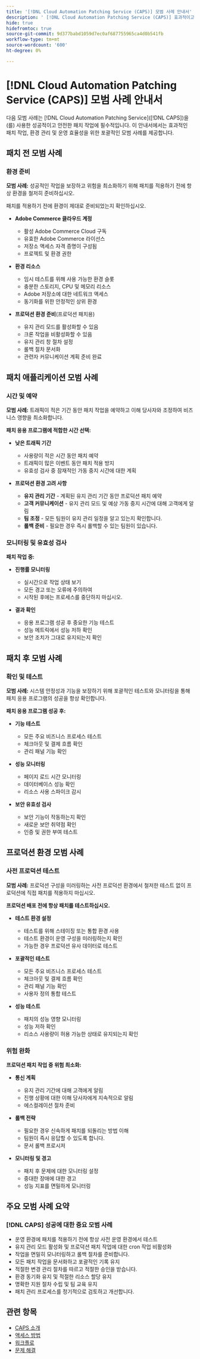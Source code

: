 ```yaml
---
title: '[!DNL Cloud Automation Patching Service (CAPS)] 모범 사례 안내서'
description: ' [!DNL Cloud Automation Patching Service (CAPS)] 효과적이고 안전하게 사용하기 위한 모범 사례 알아보기'
hide: true
hidefromtoc: true
source-git-commit: 9d377babd1059d7ec0af687755965ca4d0b541fb
workflow-type: tm+mt
source-wordcount: '600'
ht-degree: 0%

---
```


# [!DNL Cloud Automation Patching Service (CAPS)] 모범 사례 안내서

다음 모범 사례는 [!DNL Cloud Automation Patching Service]&#x200B;([!DNL CAPS])을(를) 사용한 성공적이고 안전한 패치 작업에 필수적입니다. 이 안내서에서는 효과적인 패치 작업, 환경 관리 및 운영 효율성을 위한 포괄적인 모범 사례를 제공합니다.

## 패치 전 모범 사례

### 환경 준비

**모범 사례:** 성공적인 작업을 보장하고 위험을 최소화하기 위해 패치를 적용하기 전에 항상 환경을 철저히 준비하십시오.

패치를 적용하기 전에 환경이 제대로 준비되었는지 확인하십시오.

* **Adobe Commerce 클라우드 계정**
   * 활성 Adobe Commerce Cloud 구독
   * 유효한 Adobe Commerce 라이선스
   * 저장소 액세스 자격 증명이 구성됨
   * 프로젝트 및 환경 권한

* **환경 리소스**
   * 임시 테스트를 위해 사용 가능한 환경 슬롯
   * 충분한 스토리지, CPU 및 메모리 리소스
   * Adobe 저장소에 대한 네트워크 액세스
   * 동기화를 위한 안정적인 상위 환경

* **프로덕션 환경 준비**(프로덕션 패치용)
   * 유지 관리 모드를 활성화할 수 있음
   * 크론 작업을 비활성화할 수 있음
   * 유지 관리 창 절차 설정
   * 롤백 절차 문서화
   * 관련자 커뮤니케이션 계획 준비 완료

## 패치 애플리케이션 모범 사례

### 시간 및 예약

**모범 사례:** 트래픽이 적은 기간 동안 패치 작업을 예약하고 이해 당사자와 조정하여 비즈니스 영향을 최소화합니다.

**패치 응용 프로그램에 적합한 시간 선택:**

* **낮은 트래픽 기간**
   * 사용량이 적은 시간 동안 패치 예약
   * 트래픽이 많은 이벤트 동안 패치 적용 방지
   * 유효성 검사 중 잠재적인 가동 중지 시간에 대한 계획

* **프로덕션 환경 고려 사항**
   * **유지 관리 기간** - 계획된 유지 관리 기간 동안 프로덕션 패치 예약
   * **고객 커뮤니케이션** - 유지 관리 모드 및 예상 가동 중지 시간에 대해 고객에게 알림
   * **팀 조정** - 모든 팀원이 유지 관리 일정을 알고 있는지 확인합니다.
   * **롤백 준비** - 필요한 경우 즉시 롤백할 수 있는 팀원이 있습니다.

### 모니터링 및 유효성 검사

**패치 작업 중:**

* **진행률 모니터링**
   * 실시간으로 작업 상태 보기
   * 모든 경고 또는 오류에 주의하여
   * 시작된 후에는 프로세스를 중단하지 마십시오.

* **결과 확인**
   * 응용 프로그램 성공 후 중요한 기능 테스트
   * 성능 메트릭에서 성능 저하 확인
   * 보안 조치가 그대로 유지되는지 확인

## 패치 후 모범 사례

### 확인 및 테스트

**모범 사례:** 시스템 안정성과 기능을 보장하기 위해 포괄적인 테스트와 모니터링을 통해 패치 응용 프로그램의 성공을 항상 확인합니다.

**패치 응용 프로그램 성공 후:**

* **기능 테스트**
   * 모든 주요 비즈니스 프로세스 테스트
   * 체크아웃 및 결제 흐름 확인
   * 관리 패널 기능 확인

* **성능 모니터링**
   * 페이지 로드 시간 모니터링
   * 데이터베이스 성능 확인
   * 리소스 사용 스파이크 감시

* **보안 유효성 검사**
   * 보안 기능이 작동하는지 확인
   * 새로운 보안 취약점 확인
   * 인증 및 권한 부여 테스트

## 프로덕션 환경 모범 사례

### 사전 프로덕션 테스트

**모범 사례:** 프로덕션 구성을 미러링하는 사전 프로덕션 환경에서 철저한 테스트 없이 프로덕션에 직접 패치를 적용하지 마십시오.

**프로덕션 배포 전에 항상 패치를 테스트하십시오.**

* **테스트 환경 설정**
   * 테스트를 위해 스테이징 또는 통합 환경 사용
   * 테스트 환경이 운영 구성을 미러링하는지 확인
   * 가능한 경우 프로덕션 유사 데이터로 테스트

* **포괄적인 테스트**
   * 모든 주요 비즈니스 프로세스 테스트
   * 체크아웃 및 결제 흐름 확인
   * 관리 패널 기능 확인
   * 사용자 정의 통합 테스트

* **성능 테스트**
   * 패치의 성능 영향 모니터링
   * 성능 저하 확인
   * 리소스 사용량이 허용 가능한 상태로 유지되는지 확인

### 위험 완화

**프로덕션 패치 작업 중 위험 최소화:**

* **통신 계획**
   * 유지 관리 기간에 대해 고객에게 알림
   * 진행 상황에 대한 이해 당사자에게 지속적으로 알림
   * 에스컬레이션 절차 준비

* **롤백 전략**
   * 필요한 경우 신속하게 패치를 되돌리는 방법 이해
   * 팀원이 즉시 응답할 수 있도록 합니다.
   * 문서 롤백 프로시저

* **모니터링 및 경고**
   * 패치 후 문제에 대한 모니터링 설정
   * 중대한 장애에 대한 경고
   * 성능 지표를 면밀하게 모니터링

## 주요 모범 사례 요약

### [!DNL CAPS] 성공에 대한 중요 모범 사례

* 운영 환경에 패치를 적용하기 전에 항상 사전 운영 환경에서 테스트
* 유지 관리 모드 활성화 및 프로덕션 패치 작업에 대한 cron 작업 비활성화
* 작업을 면밀히 모니터링하고 롤백 절차를 준비합니다.
* 모든 패치 작업을 문서화하고 포괄적인 기록 유지
* 적절한 변경 관리 절차를 따르고 적절한 승인을 받습니다.
* 환경 동기화 유지 및 적절한 리소스 할당 유지
* 명확한 지원 절차 수립 및 팀 교육 유지
* 패치 관리 프로세스를 정기적으로 검토하고 개선합니다.

## 관련 항목

* [CAPS 소개](intro.md)
* [액세스 방법](access.md)
* [워크플로](workflow.md)
* [문제 해결](troubleshooting.md)
